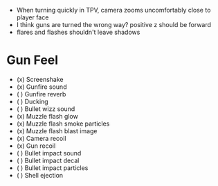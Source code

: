 - When turning quickly in TPV, camera zooms uncomfortably close to player face
- I think guns are turned the wrong way? positive z should be forward
- flares and flashes shouldn't leave shadows

# Gun Feel
- (x) Screenshake
- (x) Gunfire sound
- ( ) Gunfire reverb
- ( ) Ducking
- ( ) Bullet wizz sound
- (x) Muzzle flash glow
- (x) Muzzle flash smoke particles
- (x) Muzzle flash blast image
- (x) Camera recoil
- (x) Gun recoil
- ( ) Bullet impact sound
- ( ) Bullet impact decal
- ( ) Bullet impact particles
- ( ) Shell ejection
